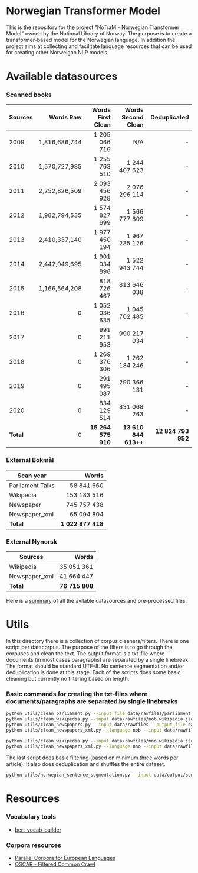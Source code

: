 # Norwegian Transformer Model
This is the repository for the project "NoTraM - Norwegian Transformer Model" owned by the National Library of Norway. The purpose is to create a transformer-based model for the Norwegian language. In addition the project aims at collecting and facilitate language resources that can be used for creating other Norweigan NLP models.

# Available datasources
### Scanned books
| Sources  |   Words Raw | Words First Clean |Words Second Clean | Deduplicated |
| -------- |  -----:|  -----:| -----:| -----:| 
| 2009  | 1,816,686,744 | 1 205 066 719 | N/A | - | 
| 2010 | 1,570,727,985 | 1 255 763 510 | 1 244 407 623 | - | 
| 2011  | 2,252,826,509 |  2 093 456 928 | 2 076 296 114 | - | 
| 2012  | 1,982,794,535 |  1 574 827 699 | 1 566 777 809 | - | 
| 2013  | 2,410,337,140 |  1 977 450 194 | 1 967 235 126 | - | 
| 2014 | 2,442,049,695 |  1 901 034 898 | 1 522 943 744 | - | 
| 2015  | 1,166,564,208 |  818 726 467 | 813 646 038 | - | 
| 2016  |0 |  1 052 036 635 |1 045 702 485 | - | 
| 2017  |0 |  991 211 953 | 990 217 034 | - | 
| 2018 |0 |  1 269 376 306 | 1 262 184 246 | - | 
| 2019  |0 |  291 495 087 | 290 366 131 | - | 
| 2020  | 0 | 834 129 514 |831 068 263 | - | 
| **Total**  |0 |  **15 264 575 910** | **13 610 844 613++** | **12 824 793 952** | 


### External Bokmål
| Scan year  |   Words | 
| -------- |  -----:| 
| Parliament Talks  |  58 841 660 | 
| Wikipedia |  153 183 516 | 
| Newspaper  |  745 757 438 | 
| Newspaper_xml  |  65 094 804 | 
| **Total**  |  **1 022 877 418** | 


### External Nynorsk
| Sources  |   Words | 
| -------- |  -----:| 
| Wikipedia |  35 051 361 | | 
| Newspaper_xml  |  41 664 447 | 
| **Total**  |  **76 715 808** | 


Here is a [summary](https://github.com/peregilk/NoTraM/blob/master/filestructure.md) of all the avilable datasources and pre-processed files.

# Utils
In this directory there is a collection of corpus cleaners/filters. There is one script per datacorpus. The purpose of the filters is to go through the corpuses and clean the text. The output format is a txt-file where documents (in most cases paragraphs) are separated by a single linebreak. The format should be standard UTF-8. No sentence segmentation and/or deduplication is done at this stage. Each of the scripts does some basic cleaning but currently no filtering based on length.

### Basic commands for creating the txt-files where documents/paragraphs are separated by single linebreaks
```bash
python utils/clean_parliament.py --input_file data/rawfiles/parliament_speeches_1998_2016.csv --output_file data/output/sentences/parliament_speeches_1998_2016_rawarticles.txt &&
python utils/clean_wikipedia.py --input data/rawfiles/nob.wikipedia.json --output_file data/output/sentences/nob.wikipedia.txt &&
python utils/clean_newspapers.py --input data/rawfiles --output_file data/output/sentences/norsk_aviskorpus_html.txt &&
python utils/clean_newspapers_xml.py --language nob --input data/rawfiles --output_file data/output/sentences/norsk_aviskorpus_xml_bokmal.txt &&

python utils/clean_wikipedia.py --input data/rawfiles/nno.wikipedia.json --output_file data/output/sentences/nno.wikipedia.txt &&
python utils/clean_newspapers_xml.py --language nno --input data/rawfiles --output_file data/output/sentences/norsk_aviskorpus_xml_nynorsk.txt
```

The last script does basic filtering (based on minimum three words per article). It also does deduplication and shuffles the entire dataset.
```bash
python utils/norwegian_sentence_segmentation.py --input data/output/sentences --output_file data/output/corpus/all_040920.txt -d True -r True
```

# Resources

### Vocabulary tools
* [bert-vocab-builder](https://github.com/kwonmha/bert-vocab-builder)

### Corpora resources
* [Parallel Corpora for European Languages](https://paracrawl.eu/)
* [OSCAR - Filtered Common Crawl](https://oscar-corpus.com/)

